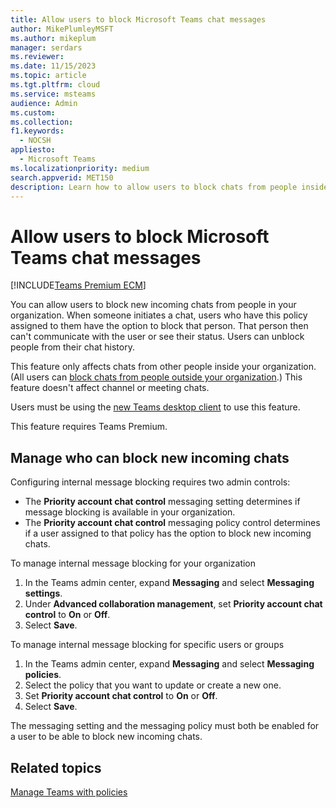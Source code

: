 ```yaml
---
title: Allow users to block Microsoft Teams chat messages
author: MikePlumleyMSFT
ms.author: mikeplum
manager: serdars
ms.reviewer: 
ms.date: 11/15/2023
ms.topic: article
ms.tgt.pltfrm: cloud
ms.service: msteams
audience: Admin
ms.custom: 
ms.collection: 
f1.keywords: 
  - NOCSH
appliesto: 
  - Microsoft Teams
ms.localizationpriority: medium
search.appverid: MET150
description: Learn how to allow users to block chats from people inside your organization.
---
```


# Allow users to block Microsoft Teams chat messages

[!INCLUDE[Teams Premium ECM](includes/teams-premium-ecm.md)]

You can allow users to block new incoming chats from people in your organization. When someone initiates a chat, users who have this policy assigned to them have the option to block that person. That person then can't communicate with the user or see their status. Users can unblock people from their chat history.

This feature only affects chats from other people inside your organization. (All users can [block chats from people outside your organization](https://support.microsoft.com/office/5b590992-c938-4ed9-933b-37ee1fb84d32).) This feature doesn't affect channel or meeting chats.

Users must be using the [new Teams desktop client](new-teams-desktop-admin.md) to use this feature.

This feature requires Teams Premium.

## Manage who can block new incoming chats

Configuring internal message blocking requires two admin controls:
- The **Priority account chat control** messaging setting determines if message blocking is available in your organization.
- The **Priority account chat control** messaging policy control determines if a user assigned to that policy has the option to block new incoming chats.

To manage internal message blocking for your organization
1. In the Teams admin center, expand **Messaging** and select **Messaging settings**.
1. Under **Advanced collaboration management**, set **Priority account chat control** to **On** or **Off**.
1. Select **Save**.

To manage internal message blocking for specific users or groups
1. In the Teams admin center, expand **Messaging** and select **Messaging policies**.
1. Select the policy that you want to update or create a new one.
1. Set **Priority account chat control** to **On** or **Off**.
1. Select **Save**.

The messaging setting and the messaging policy must both be enabled for a user to be able to block new incoming chats.

## Related topics

[Manage Teams with policies](manage-teams-with-policies.md)
